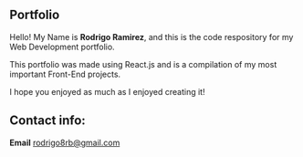 ## Portfolio

Hello! My Name is **Rodrigo Ramirez**, and this is the code respository for my Web Development portfolio.

This portfolio was made using React.js and is a compilation of my most important Front-End projects.

I hope you enjoyed as much as I enjoyed creating it!

## Contact info:

**Email**
rodrigo8rb@gmail.com

